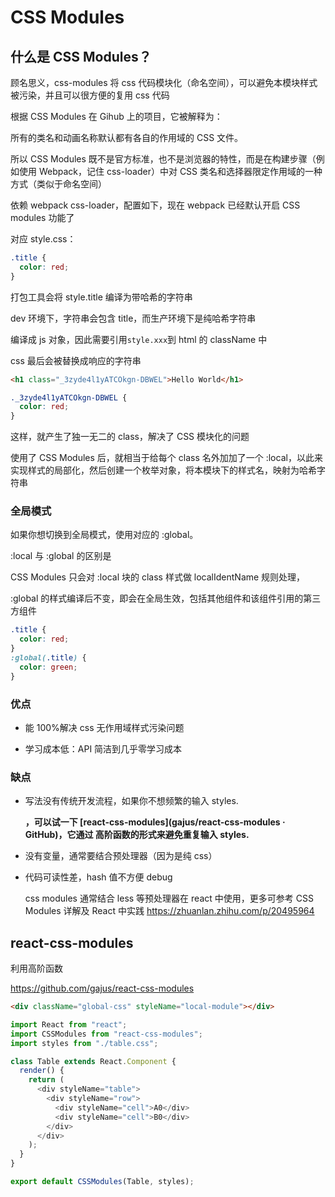 # CSS Modules

## 什么是 CSS Modules？

顾名思义，css-modules 将 css 代码模块化（命名空间），可以避免本模块样式被污染，并且可以很方便的复用 css 代码

根据 CSS Modules 在 Gihub 上的项目，它被解释为：

所有的类名和动画名称默认都有各自的作用域的 CSS 文件。

所以 CSS Modules 既不是官方标准，也不是浏览器的特性，而是在构建步骤（例如使用 Webpack，记住 css-loader）中对 CSS 类名和选择器限定作用域的一种方式（类似于命名空间）

依赖 webpack css-loader，配置如下，现在 webpack 已经默认开启 CSS modules 功能了

对应 style.css：

```css
.title {
  color: red;
}
```

打包工具会将 style.title 编译为带哈希的字符串

dev 环境下，字符串会包含 title，而生产环境下是纯哈希字符串

编译成 js 对象，因此需要引用`style.xxx`到 html 的 className 中

css 最后会被替换成响应的字符串

```html
<h1 class="_3zyde4l1yATCOkgn-DBWEL">Hello World</h1>
```

```css
._3zyde4l1yATCOkgn-DBWEL {
  color: red;
}
```

这样，就产生了独一无二的 class，解决了 CSS 模块化的问题

使用了 CSS Modules 后，就相当于给每个 class 名外加加了一个 :local，以此来实现样式的局部化，然后创建一个枚举对象，将本模块下的样式名，映射为哈希字符串

### 全局模式

如果你想切换到全局模式，使用对应的 :global。

:local 与 :global 的区别是

CSS Modules 只会对 :local 块的 class 样式做 localIdentName 规则处理，

:global 的样式编译后不变，即会在全局生效，包括其他组件和该组件引用的第三方组件

```css
.title {
  color: red;
}
:global(.title) {
  color: green;
}
```

### 优点

- 能 100%解决 css 无作用域样式污染问题

- 学习成本低：API 简洁到几乎零学习成本

### 缺点

- 写法没有传统开发流程，如果你不想频繁的输入 styles.

  **，可以试一下 [react-css-modules](gajus/react-css-modules · GitHub)，它通过
  高阶函数的形式来避免重复输入 styles.**

- 没有变量，通常要结合预处理器（因为是纯 css）

- 代码可读性差，hash 值不方便 debug

  css modules 通常结合 less 等预处理器在 react 中使用，更多可参考 CSS Modules 详解及 React 中实践
  https://zhuanlan.zhihu.com/p/20495964

## react-css-modules

利用高阶函数

https://github.com/gajus/react-css-modules

```html
<div className="global-css" styleName="local-module"></div>
```

```js
import React from "react";
import CSSModules from "react-css-modules";
import styles from "./table.css";

class Table extends React.Component {
  render() {
    return (
      <div styleName="table">
        <div styleName="row">
          <div styleName="cell">A0</div>
          <div styleName="cell">B0</div>
        </div>
      </div>
    );
  }
}

export default CSSModules(Table, styles);
```
